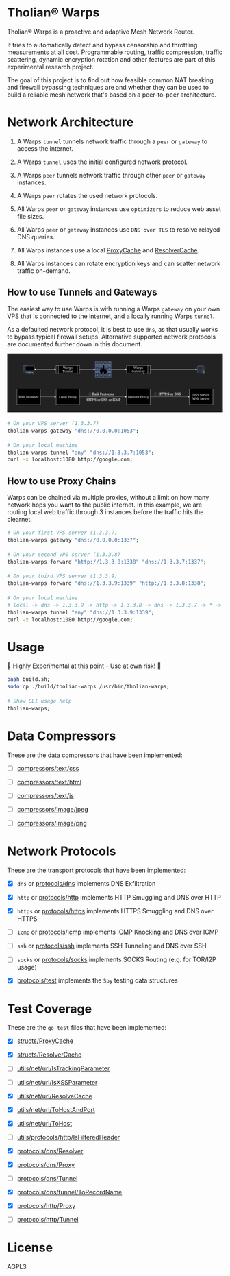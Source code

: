 
# Tholian® Warps

Tholian® Warps is a proactive and adaptive Mesh Network Router.

It tries to automatically detect and bypass censorship and throttling
measurements at all cost. Programmable routing, traffic compression,
traffic scattering, dynamic encryption rotation and other features
are part of this experimental research project.

The goal of this project is to find out how feasible common NAT breaking
and firewall bypassing techniques are and whether they can be used to
build a reliable mesh network that's based on a peer-to-peer architecture.


# Network Architecture

1. A Warps `tunnel` tunnels network traffic through a `peer` or `gateway` to access the internet.
2. A Warps `tunnel` uses the initial configured network protocol.
3. A Warps `peer` tunnels network traffic through other `peer` or `gateway` instances.
4. A Warps `peer` rotates the used network protocols.

5. All Warps `peer` or `gateway` instances use `optimizers` to reduce web asset file sizes.
6. All Warps `peer` or `gateway` instances use `DNS over TLS` to resolve relayed DNS queries.
7. All Warps instances use a local [ProxyCache](./source/structs/ProxyCache.go) and [ResolverCache](./source/structs/ResolverCache.go).
8. All Warps instances can rotate encryption keys and can scatter network traffic on-demand.


## How to use Tunnels and Gateways

The easiest way to use Warps is with running a Warps `gateway` on your own VPS that is connected to the internet,
and a locally running Warps `tunnel`.

As a defaulted network protocol, it is best to use `dns`, as that usually works to bypass typical firewall setups.
Alternative supported network protocols are documented further down in this document.

![network-architecture.png](https://github.com/tholian-network/warps/blob/master/assets/network-chart.png?raw=true)

```bash
# On your VPS server (1.3.3.7)
tholian-warps gateway "dns://0.0.0.0:1053";

# On your local machine
tholian-warps tunnel "any" "dns://1.3.3.7:1053";
curl -x localhost:1080 http://google.com;
```


## How to use Proxy Chains

Warps can be chained via multiple proxies, without a limit on how many network hops you want to the public internet.
In this example, we are routing local web traffic through 3 instances before the traffic hits the clearnet.

```bash
# On your first VPS server (1.3.3.7)
tholian-warps gateway "dns://0.0.0.0:1337";

# On your second VPS server (1.3.3.8)
tholian-warps forward "http://1.3.3.8:1338" "dns://1.3.3.7:1337";

# On your third VPS server (1.3.3.9)
tholian-warps forward "dns://1.3.3.9:1339" "http://1.3.3.8:1338";

# On your local machine
# local -> dns -> 1.3.3.9 -> http -> 1.3.3.8 -> dns -> 1.3.3.7 -> * -> internet
tholian-warps tunnel "any" "dns://1.3.3.9:1339";
curl -x localhost:1080 http://google.com;
```


# Usage

:construction: Highly Experimental at this point - Use at own risk! :construction:

```bash
bash build.sh;
sudo cp ./build/tholian-warps /usr/bin/tholian-warps;

# Show CLI usage help
tholian-warps;
```


# Data Compressors

These are the data compressors that have been implemented:

- [ ] [compressors/text/css](/source/compressors/text/css)
- [ ] [compressors/text/html](/source/compressors/text/html)
- [ ] [compressors/text/js](/source/compressors/text/js)
- [ ] [compressors/image/jpeg](/source/compressors/image/jpeg)
- [ ] [compressors/image/png](/source/compressors/image/png)


# Network Protocols

These are the transport protocols that have been implemented:

- [x] `dns` or [protocols/dns](/source/protocols/dns) implements DNS Exfiltration
- [x] `http` or [protocols/http](/source/protocols/http) implements HTTP Smuggling and DNS over HTTP
- [x] `https` or [protocols/https](/source/protocols/https) implements HTTPS Smuggling and DNS over HTTPS
- [ ] `icmp` or [protocols/icmp](/source/protocols/icmp) implements ICMP Knocking and DNS over ICMP
- [ ] `ssh` or [protocols/ssh](/source/protocols/ssh) implements SSH Tunneling and DNS over SSH
- [ ] `socks` or [protocols/socks](/source/protocols/socks) implements SOCKS Routing (e.g. for TOR/I2P usage)
- [x] [protocols/test](/source/protocols/test) implements the `Spy` testing data structures


# Test Coverage

These are the `go test` files that have been implemented:

- [x] [structs/ProxyCache](/source/structs/ProxyCache_test.go)
- [x] [structs/ResolverCache](/source/structs/ResolverCache_test.go)
- [ ] [utils/net/url/IsTrackingParameter](/source/utils/net/url/IsTrackingParameter_test.go)
- [ ] [utils/net/url/IsXSSParameter](/source/utils/net/url/IsXSSParameter_test.go)
- [x] [utils/net/url/ResolveCache](/source/utils/net/url/ResolveCache_test.go)
- [x] [utils/net/url/ToHostAndPort](/source/utils/net/url/ToHostAndPort_test.go)
- [x] [utils/net/url/ToHost](/source/utils/net/url/ToHost_test.go)
- [ ] [utils/protocols/http/IsFilteredHeader](/source/protocols/http/IsFilteredHeader_test.go)
- [x] [protocols/dns/Resolver](/source/protocols/dns/Resolver_test.go)
- [x] [protocols/dns/Proxy](/source/protocols/dns/Proxy_test.go)
- [ ] [protocols/dns/Tunnel](/source/protocols/dns/Tunnel_test.go)
- [x] [protocols/dns/tunnel/ToRecordName](/source/protocols/dns/tunnel/ToRecordName_test.go)
- [x] [protocols/http/Proxy](/source/protocols/http/Proxy_test.go)
- [ ] [protocols/http/Tunnel](/source/protocols/http/Tunnel_test.go)


# License

AGPL3
